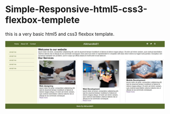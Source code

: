 # Simple-Responsive-html5-css3-flexbox-templete
this is a very basic html5 and css3 flexbox template.

![](img/Capture.JPG)

